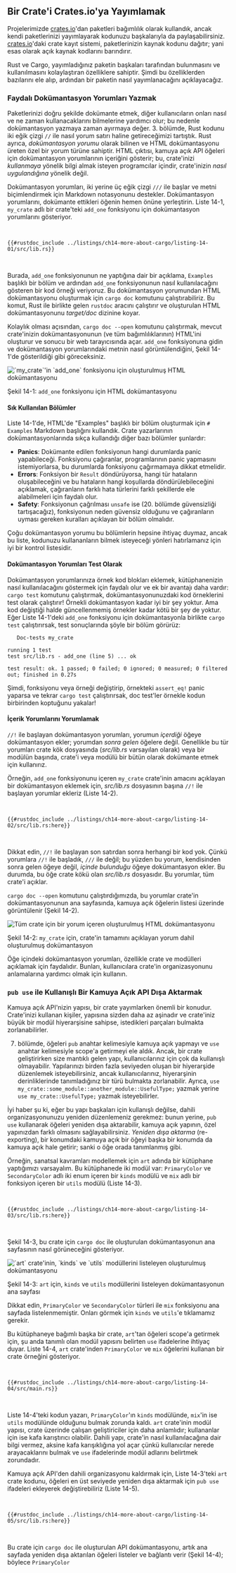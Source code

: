 ## Bir Crate'i Crates.io'ya Yayımlamak

Projelerimizde [crates.io](https://crates.io/)<!-- ignore -->'dan paketleri bağımlılık olarak kullandık, ancak kendi paketlerinizi yayımlayarak kodunuzu başkalarıyla da paylaşabilirsiniz. [crates.io](https://crates.io/)<!-- ignore -->'daki crate kayıt sistemi, paketlerinizin kaynak kodunu dağıtır; yani esas olarak açık kaynak kodlarını barındırır.

Rust ve Cargo, yayımladığınız paketin başkaları tarafından bulunmasını ve kullanılmasını kolaylaştıran özelliklere sahiptir. Şimdi bu özelliklerden bazılarını ele alıp, ardından bir paketin nasıl yayımlanacağını açıklayacağız.

### Faydalı Dokümantasyon Yorumları Yazmak

Paketlerinizi doğru şekilde dokümante etmek, diğer kullanıcıların onları nasıl ve ne zaman kullanacaklarını bilmelerine yardımcı olur; bu nedenle dokümantasyon yazmaya zaman ayırmaya değer. 3. bölümde, Rust kodunu iki eğik çizgi `//` ile nasıl yorum satırı haline getireceğimizi tartıştık. Rust ayrıca, _dokümantasyon yorumu_ olarak bilinen ve HTML dokümantasyonu üreten özel bir yorum türüne sahiptir. HTML çıktısı, kamuya açık API öğeleri için dokümantasyon yorumlarının içeriğini gösterir; bu, crate'inizi _kullanmaya_ yönelik bilgi almak isteyen programcılar içindir, crate'inizin _nasıl uygulandığına_ yönelik değil.

Dokümantasyon yorumları, iki yerine üç eğik çizgi `///` ile başlar ve metni biçimlendirmek için Markdown notasyonunu destekler. Dokümantasyon yorumlarını, dokümante ettikleri öğenin hemen önüne yerleştirin. Liste 14-1, `my_crate` adlı bir crate'teki `add_one` fonksiyonu için dokümantasyon yorumlarını gösteriyor.

<Listing number="14-1" file-name="src/lib.rs" caption="Bir fonksiyon için dokümantasyon yorumu">

```rust,ignore
{{#rustdoc_include ../listings/ch14-more-about-cargo/listing-14-01/src/lib.rs}}
```

</Listing>

Burada, `add_one` fonksiyonunun ne yaptığına dair bir açıklama, `Examples` başlıklı bir bölüm ve ardından `add_one` fonksiyonunun nasıl kullanılacağını gösteren bir kod örneği veriyoruz. Bu dokümantasyon yorumundan HTML dokümantasyonu oluşturmak için `cargo doc` komutunu çalıştırabiliriz. Bu komut, Rust ile birlikte gelen `rustdoc` aracını çalıştırır ve oluşturulan HTML dokümantasyonunu _target/doc_ dizinine koyar.

Kolaylık olması açısından, `cargo doc --open` komutunu çalıştırmak, mevcut crate'inizin dokümantasyonunun (ve tüm bağımlılıklarının) HTML'ini oluşturur ve sonucu bir web tarayıcısında açar. `add_one` fonksiyonuna gidin ve dokümantasyon yorumlarındaki metnin nasıl görüntülendiğini, Şekil 14-1'de gösterildiği gibi göreceksiniz.

<img alt="`my_crate`'in `add_one` fonksiyonu için oluşturulmuş HTML dokümantasyonu" src="img/trpl14-01.png" class="center" />

<span class="caption">Şekil 14-1: `add_one` fonksiyonu için HTML dokümantasyonu</span>

#### Sık Kullanılan Bölümler

Liste 14-1'de, HTML'de "Examples" başlıklı bir bölüm oluşturmak için `# Examples` Markdown başlığını kullandık. Crate yazarlarının dokümantasyonlarında sıkça kullandığı diğer bazı bölümler şunlardır:

- **Panics**: Dokümante edilen fonksiyonun hangi durumlarda panic yapabileceği. Fonksiyonu çağıranlar, programlarının panic yapmasını istemiyorlarsa, bu durumlarda fonksiyonu çağırmamaya dikkat etmelidir.
- **Errors**: Fonksiyon bir `Result` döndürüyorsa, hangi tür hataların oluşabileceğini ve bu hataların hangi koşullarda döndürülebileceğini açıklamak, çağıranların farklı hata türlerini farklı şekillerde ele alabilmeleri için faydalı olur.
- **Safety**: Fonksiyonun çağrılması `unsafe` ise (20. bölümde güvensizliği tartışacağız), fonksiyonun neden güvensiz olduğunu ve çağıranların uyması gereken kuralları açıklayan bir bölüm olmalıdır.

Çoğu dokümantasyon yorumu bu bölümlerin hepsine ihtiyaç duymaz, ancak bu liste, kodunuzu kullananların bilmek isteyeceği yönleri hatırlamanız için iyi bir kontrol listesidir.

#### Dokümantasyon Yorumları Test Olarak

Dokümantasyon yorumlarınıza örnek kod blokları eklemek, kütüphanenizin nasıl kullanılacağını göstermek için faydalı olur ve ek bir avantajı daha vardır: `cargo test` komutunu çalıştırmak, dokümantasyonunuzdaki kod örneklerini test olarak çalıştırır! Örnekli dokümantasyon kadar iyi bir şey yoktur. Ama kod değiştiği halde güncellenmemiş örnekler kadar kötü bir şey de yoktur. Eğer Liste 14-1'deki `add_one` fonksiyonu için dokümantasyonla birlikte `cargo test` çalıştırırsak, test sonuçlarında şöyle bir bölüm görürüz:

<!-- manuel-yenileme
cd listings/ch14-more-about-cargo/listing-14-01/
cargo test
aşağıda sadece doc-tests bölümünü kopyalayın
-->

```text
   Doc-tests my_crate

running 1 test
test src/lib.rs - add_one (line 5) ... ok

test result: ok. 1 passed; 0 failed; 0 ignored; 0 measured; 0 filtered out; finished in 0.27s
```

Şimdi, fonksiyonu veya örneği değiştirip, örnekteki `assert_eq!` panic yaparsa ve tekrar `cargo test` çalıştırırsak, doc test'ler örnekle kodun birbirinden koptuğunu yakalar!

#### İçerik Yorumlarını Yorumlamak

`//!` ile başlayan dokümantasyon yorumları, yorumun _içerdiği_ öğeye dokümantasyon ekler; yorumdan _sonra gelen_ öğelere değil. Genellikle bu tür yorumları crate kök dosyasında (_src/lib.rs_ varsayılan olarak) veya bir modülün başında, crate'i veya modülü bir bütün olarak dokümante etmek için kullanırız.

Örneğin, `add_one` fonksiyonunu içeren `my_crate` crate'inin amacını açıklayan bir dokümantasyon eklemek için, _src/lib.rs_ dosyasının başına `//!` ile başlayan yorumlar ekleriz (Liste 14-2).

<Listing number="14-2" file-name="src/lib.rs" caption="`my_crate` crate'inin tamamı için dokümantasyon">

```rust,ignore
{{#rustdoc_include ../listings/ch14-more-about-cargo/listing-14-02/src/lib.rs:here}}
```

</Listing>

Dikkat edin, `//!` ile başlayan son satırdan sonra herhangi bir kod yok. Çünkü yorumlara `//!` ile başladık, `///` ile değil; bu yüzden bu yorum, kendisinden sonra gelen öğeye değil, _içinde bulunduğu_ öğeye dokümantasyon ekler. Bu durumda, bu öğe crate kökü olan _src/lib.rs_ dosyasıdır. Bu yorumlar, tüm crate'i açıklar.

`cargo doc --open` komutunu çalıştırdığımızda, bu yorumlar crate'in dokümantasyonunun ana sayfasında, kamuya açık öğelerin listesi üzerinde görüntülenir (Şekil 14-2).

<img alt="Tüm crate için bir yorum içeren oluşturulmuş HTML dokümantasyonu" src="img/trpl14-02.png" class="center" />

<span class="caption">Şekil 14-2: `my_crate` için, crate'in tamamını açıklayan yorum dahil oluşturulmuş dokümantasyon</span>

Öğe içindeki dokümantasyon yorumları, özellikle crate ve modülleri açıklamak için faydalıdır. Bunları, kullanıcılara crate'in organizasyonunu anlamalarına yardımcı olmak için kullanın.

### `pub use` ile Kullanışlı Bir Kamuya Açık API Dışa Aktarmak

Kamuya açık API'nizin yapısı, bir crate yayımlarken önemli bir konudur. Crate'inizi kullanan kişiler, yapısına sizden daha az aşinadır ve crate'iniz büyük bir modül hiyerarşisine sahipse, istedikleri parçaları bulmakta zorlanabilirler.

7. bölümde, öğeleri `pub` anahtar kelimesiyle kamuya açık yapmayı ve `use` anahtar kelimesiyle scope'a getirmeyi ele aldık. Ancak, bir crate geliştirirken size mantıklı gelen yapı, kullanıcılarınız için çok da kullanışlı olmayabilir. Yapılarınızı birden fazla seviyeden oluşan bir hiyerarşide düzenlemek isteyebilirsiniz, ancak kullanıcılarınız, hiyerarşinin derinliklerinde tanımladığınız bir türü bulmakta zorlanabilir. Ayrıca, `use my_crate::some_module::another_module::UsefulType;` yazmak yerine `use my_crate::UsefulType;` yazmak isteyebilirler.

İyi haber şu ki, eğer bu yapı başkaları için kullanışlı değilse, dahili organizasyonunuzu yeniden düzenlemeniz gerekmez: bunun yerine, `pub use` kullanarak öğeleri yeniden dışa aktarabilir, kamuya açık yapının, özel yapınızdan farklı olmasını sağlayabilirsiniz. *Yeniden dışa aktarma* (re-exporting), bir konumdaki kamuya açık bir öğeyi başka bir konumda da kamuya açık hale getirir; sanki o öğe orada tanımlanmış gibi.

Örneğin, sanatsal kavramları modellemek için `art` adında bir kütüphane yaptığımızı varsayalım. Bu kütüphanede iki modül var: `PrimaryColor` ve `SecondaryColor` adlı iki enum içeren bir `kinds` modülü ve `mix` adlı bir fonksiyon içeren bir `utils` modülü (Liste 14-3).

<Listing number="14-3" file-name="src/lib.rs" caption="`kinds` ve `utils` modüllerine ayrılmış öğeleri olan bir `art` kütüphanesi">

```rust,noplayground,test_harness
{{#rustdoc_include ../listings/ch14-more-about-cargo/listing-14-03/src/lib.rs:here}}
```

</Listing>

Şekil 14-3, bu crate için `cargo doc` ile oluşturulan dokümantasyonun ana sayfasının nasıl görüneceğini gösteriyor.

<img alt="`art` crate'inin, `kinds` ve `utils` modüllerini listeleyen oluşturulmuş dokümantasyonu" src="img/trpl14-03.png" class="center" />

<span class="caption">Şekil 14-3: `art` için, `kinds` ve `utils` modüllerini listeleyen dokümantasyonun ana sayfası</span>

Dikkat edin, `PrimaryColor` ve `SecondaryColor` türleri ile `mix` fonksiyonu ana sayfada listelenmemiştir. Onları görmek için `kinds` ve `utils`'e tıklamamız gerekir.

Bu kütüphaneye bağımlı başka bir crate, `art`'tan öğeleri scope'a getirmek için, şu anda tanımlı olan modül yapısını belirten `use` ifadelerine ihtiyaç duyar. Liste 14-4, `art` crate'inden `PrimaryColor` ve `mix` öğelerini kullanan bir crate örneğini gösteriyor.

<Listing number="14-4" file-name="src/main.rs" caption="Dahili yapısı dışa aktarılan `art` crate'inin öğelerini kullanan bir crate">

```rust,ignore
{{#rustdoc_include ../listings/ch14-more-about-cargo/listing-14-04/src/main.rs}}
```

</Listing>

Liste 14-4'teki kodun yazarı, `PrimaryColor`'ın `kinds` modülünde, `mix`'in ise `utils` modülünde olduğunu bulmak zorunda kaldı. `art` crate'inin modül yapısı, crate üzerinde çalışan geliştiriciler için daha anlamlıdır; kullananlar için ise kafa karıştırıcı olabilir. Dahili yapı, crate'in nasıl kullanılacağına dair bilgi vermez, aksine kafa karışıklığına yol açar çünkü kullanıcılar nerede arayacaklarını bulmak ve `use` ifadelerinde modül adlarını belirtmek zorundadır.

Kamuya açık API'den dahili organizasyonu kaldırmak için, Liste 14-3'teki `art` crate kodunu, öğeleri en üst seviyede yeniden dışa aktarmak için `pub use` ifadeleri ekleyerek değiştirebiliriz (Liste 14-5).

<Listing number="14-5" file-name="src/lib.rs" caption="Öğeleri yeniden dışa aktarmak için `pub use` ifadeleri eklemek">

```rust,ignore
{{#rustdoc_include ../listings/ch14-more-about-cargo/listing-14-05/src/lib.rs:here}}
```

</Listing>

Bu crate için `cargo doc` ile oluşturulan API dokümantasyonu, artık ana sayfada yeniden dışa aktarılan öğeleri listeler ve bağlantı verir (Şekil 14-4); böylece `PrimaryColor`
